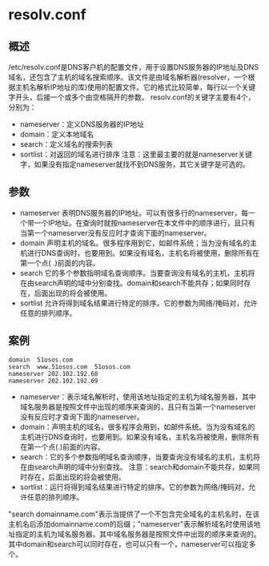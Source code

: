 # resolv.conf
## 概述
/etc/resolv.conf是DNS客户机的配置文件，用于设置DNS服务器的IP地址及DNS域名，还包含了主机的域名搜索顺序。该文件是由域名解析器(resolver，一个根据主机名解析IP地址的库)使用的配置文件。它的格式比较简单，每行以一个关键字开头，后接一个或多个由空格隔开的参数。
resolv.conf的关键字主要有4个，分别为：
- nameserver：定义DNS服务器的IP地址
- domain：定义本地域名
- search：定义域名的搜索列表
- sortlist：对返回的域名进行排序
注意：这里最主要的就是nameserver关键字，如果没有指定nameserver就找不到DNS服务，其它关键字是可选的。

## 参数

- nameserver
表明DNS服务器的IP地址。可以有很多行的nameserver，每一个带一个IP地址。在查询时就按nameserver在本文件中的顺序进行，且只有当第一个nameserver没有反应时才查询下面的nameserver。
- domain
声明主机的域名。很多程序用到它，如邮件系统；当为没有域名的主机进行DNS查询时，也要用到。如果没有域名，主机名将被使用，删除所有在第一个点( .)前面的内容。
- search
它的多个参数指明域名查询顺序。当要查询没有域名的主机，主机将在由search声明的域中分别查找。domain和search不能共存；如果同时存在，后面出现的将会被使用。
- sortlist
允许将得到域名结果进行特定的排序。它的参数为网络/掩码对，允许任意的排列顺序。

## 案例
```
domain  51osos.com
search  www.51osos.com  51osos.com
nameserver 202.102.192.68
nameserver 202.102.192.69
```
- nameserver：表示域名解析时，使用该地址指定的主机为域名服务器，其中域名服务器是按照文件中出现的顺序来查询的，且只有当第一个nameserver没有反应时才查询下面的nameserver。
- domain：声明主机的域名，很多程序会用到，如邮件系统。当为没有域名的主机进行DNS查询时，也要用到。如果没有域名，主机名将被使用，删除所有在第一个点(.)前面的内容。
- search：它的多个参数指明域名查询顺序，当要查询没有域名的主机，主机将在由search声明的域中分别查找。
注意：search和domain不能共存，如果同时存在，后面出现的将会被使用。
- sortlist：运行将得到域名结果进行特定的排序。它的参数为网络/掩码对，允许任意的排列顺序。

"search domainname.com"表示当提供了一个不包含完全域名的主机名时，在该主机名后添加domainname.com的后缀；"nameserver"表示解析域名时使用该地址指定的主机为域名服务器。其中域名服务器是按照文件中出现的顺序来查询的。其中domain和search可以同时存在，也可以只有一个，nameserver可以指定多个。